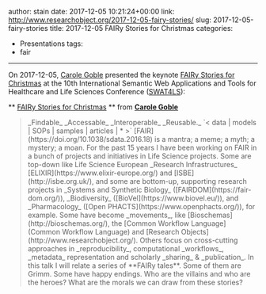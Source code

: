 author: stain
date: 2017-12-05 10:21:24+00:00
link: http://www.researchobject.org/2017-12-05-fairy-stories/
slug: 2017-12-05-fairy-stories
title: 2017-12-05 FAIRy Stories for Christmas
categories:
- Presentations
tags:
- fair
---
On 2017-12-05, [Carole Goble](http://orcid.org/0000-0003-1219-2137) presented the keynote [FAIRy Stories for Christmas](https://www.slideshare.net/carolegoble/fairy-stories) at the 10th International Semantic Web Applications and Tools for Healthcare and Life Sciences Conference ([SWAT4LS](http://www.swat4ls.org/)):



** [FAIRy Stories for Christmas](//www.slideshare.net/carolegoble/fairy-stories) ** from **[Carole Goble](https://www.slideshare.net/carolegoble)**




<!-- more -->




<blockquote>_Findable_ _Accessable_ _Interoperable_ _Reusable._
`< data | models | SOPs | samples | articles | * >`
[FAIR](https://doi.org/10.1038/sdata.2016.18) is a mantra; a meme; a myth; a mystery; a moan. For the past 15 years I have been working on FAIR in a bunch of projects and initiatives in Life Science projects. Some are top-down like Life Science European _Research Infrastructures_ [ELIXIR](https://www.elixir-europe.org/) and [ISBE](http://isbe.org.uk/), and some are bottom-up, supporting research projects in _Systems and Synthetic Biology_ ([FAIRDOM](https://fair-dom.org/)), _Biodiversity_ ([BioVel](https://www.biovel.eu/)), and _Pharmacology_ ([Open PHACTS](https://www.openphacts.org/)), for example. Some have become _movements_, like [Bioschemas](http://bioschemas.org/), the [Common Workflow Language](Common Workflow Language) and [Research Objects](http://www.researchobject.org/). Others focus on cross-cutting approaches in _reproducibility_, computational _workflows_, _metadata_ representation and scholarly _sharing_ & _publication_. In this talk I will relate a series of **FAIRy tales**. Some of them are Grimm. Some have happy endings. Who are the villains and who are the heroes? What are the morals we can draw from these stories?</blockquote>
